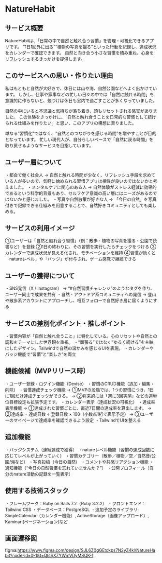 # NatureHabit

## サービス概要
NatureHabitは、「日常の中で自然と触れ合う習慣」を管理・可視化できるアプリです。
“1日1回外に出る”“植物の写真を撮る”といった行動を記録し、達成状況をカレンダーで確認できます。
自然と向き合う小さな習慣を積み重ね、心身をリフレッシュするきっかけを提供します。

## このサービスへの思い・作りたい理由
私はもともと自然が大好きで、休日には山や海、自然公園などへよく出かけています。
しかし、仕事や家事などの忙しい日々の中では「自然に触れる時間」を意識的に作らないと、気づけば休日も室内で過ごすことが多くなっていました。

自然の中にいると不思議と気持ちが落ち着き、頭もリセットされる感覚がありました。
この体験をきっかけに、「自然と触れ合うことを日常的な習慣として続けられる仕組みを作りたい」と思い、このアプリの構想に至りました。

単なる“習慣化”ではなく、“自然とのつながりを感じる時間”を増やすことが目的となっています。
忙しい現代人が、自分らしいペースで「自然に戻る時間」を取り戻せるようなサービスを目指しています。

## ユーザー層について
・都会で働く社会人
→ 自然と触れる時間が少なく、リフレッシュ手段を求めている人が多いので、気軽に始められる習慣アプリは相性が良いのではないかと考えました。
・メンタルケアに関心のある人
→ 自然体験がストレス軽減に効果的であるという科学的背景もあり、セルフケア意識の高い層にはニーズがあるのではないかと感じました。
・写真や自然散策が好きな人
→ 「今日の自然」を写真付きで記録できる仕組みを用意することで、自然好きコミュニティとしても楽しめる。

## サービスの利用イメージ
①ユーザーは「自然と触れ合う習慣」（例：散歩・植物の写真を撮る・公園で読書など）を登録
②1日の終わりに、その習慣を実行したらチェックをつける
③カレンダーで達成状況が見える化され、モチベーションを維持
④習慣が続くと「natureレベル」や「バッジ」が付与され、ゲーム感覚で継続できる

## ユーザーの獲得について
・SNS発信（X / Instagram）
→ “#自然習慣チャレンジ”のようなタグを作り、ユーザー同士で成果を共有
・自然・アウトドア系コミュニティへの発信
→ 登山や散歩系アカウントにアプローチし、相互フォローで自然好き層に届くようにする

## サービスの差別化ポイント・推しポイント
・習慣内容が「自然と触れ合うこと」に特化している。心のリセットや自然との調和をテーマにした世界観を重視。
・“頑張る”ではなく“ゆるく続ける”を主軸にしたデザイン。Tailwindで自然の温かみを感じるUIを表現。
・カレンダーやバッジ機能で“習慣”と“楽しさ”を両立

## 機能候補（MVPリリース時）
・ユーザー登録・ログイン機能（Devise）
・習慣のCRUD機能（追加・編集・削除）
・習慣達成チェック機能
→ ①MVPの段階では、1つの習慣につき、1日に1回だけ達成チェックができる。
→ ②将来的には「週に3回実施」などの週単位目標設定も拡張予定です。
・カレンダー表示（達成状況の可視化）
・達成率表示機能
→ ①達成された習慣ごとに、直近7日間の達成率を算出します。
→ ②達成率 = 達成日数 ÷ 登録日数 × 100（小数点1桁で表示予定）
→ ③ユーザーのマイページで達成率を確認できるよう設定
・TailwindでUIを整える

## 追加機能
・バッジシステム（連続達成で獲得）
・natureレベル機能（習慣の達成回数に応じてレベルが上がっていく）
・習慣カテゴリー（散歩／植物／空／自然音/公園/滝など）
・写真投稿（今日の自然）
・コメントや共感リアクション機能
・通知機能（“今日の自然習慣を忘れていませんか？”）
・公開プロフィール（自分のnature活動の記録を一覧表示）

## 使用する技術スタック
・フレームワーク：Ruby on Rails 7.2（Ruby 3.2.2）
・フロントエンド：Tailwind CSS
・データベース：PostgreSQL
・追加予定のライブラリ: SimpleCalendar（カレンダー機能）, ActiveStorage（画像アップロード）, Kaminari(ページネーション)など

## 画面遷移図
figma:https://www.figma.com/design/SJL6Z0gGEtckps7N2yZ4kl/NatureHabit?node-id=0-1&t=QIsSXZYWmVDyMSQK-1
